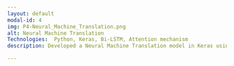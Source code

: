 ```yaml
---
layout: default
modal-id: 4
img: P4-Neural_Machine_Translation.png  
alt: Neural Machine Translation 
Technologies:  Python, Keras, Bi-LSTM, Attention mechanism
description: Developed a Neural Machine Translation model in Keras using Bi-directional LSTM and Attention mechanism to translate human readable dates into machine readable dates.

---
```

